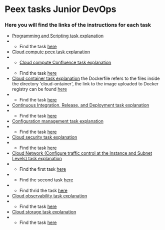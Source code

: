 # Peex tasks Junior DevOps

### Here you will find the links of the instructions for each task

- [Programming and Scripting task explanation](https://peex.softserveinc.com/my-cabinet/nebo/my-skill-up-requests/competencies-to-improve/f1c68427-1e1e-465f-be84-370372e6ecea)
- - Find the task [here](https://github.com/Davidlopez1332/Tasks-list/tree/master/Programming%20and%20Scripting)
- [Cloud compute peex task explanation](https://peex.softserveinc.com/my-cabinet/nebo/my-skill-up-requests/competencies-to-improve/f1c68427-1e1e-465f-be84-370372e6ecea)
- - [Cloud compute Confluence task explanation](https://confluence.softserveinc.com/pages/viewpage.action?spaceKey=SDO&title=AWS%3A+Provision+virtual+machine+with+predefined+types+and+images)
- -  Find the task [here](https://github.com/Davidlopez1332/Tasks-list/tree/master/cloud-compute)
- [Cloud container task explanation](https://confluence.softserveinc.com/pages/viewpage.action?pageId=504539230) the Dockerfile refers to the files inside the directory 'cloud-ontainer', the link to the image uploaded to Docker registry can be found [here](https://hub.docker.com/r/davidlopez1332/rickl)
- -  Find the task [here](https://github.com/Davidlopez1332/Tasks-list/tree/master/cloud-container)
- [Continuous Integration, Release, and Deployment task explanation](https://peex.softserveinc.com/my-cabinet/nebo/my-skill-up-requests/competencies-to-improve/f1c68427-1e1e-465f-be84-370372e6ecea)
- - Find the task [here](https://github.com/Davidlopez1332/Tasks-list/tree/master/CI/CD)
- [Configuration management task explanation](https://peex.softserveinc.com/my-cabinet/nebo/my-skill-up-requests/competencies-to-improve/f1c68427-1e1e-465f-be84-370372e6ecea)
- - Find the task [here](https://github.com/Davidlopez1332/Tasks-list/tree/master/configuration-management)
- [Cloud security task explanation](https://confluence.softserveinc.com/pages/viewpage.action?spaceKey=SDO&title=AWS%3A+Configuration+and+usage+of+secure+shell+access+to+systems+and+services)
- - Find the task [here](https://github.com/Davidlopez1332/Tasks-list/tree/master/cloud-security)
- [Cloud Network (Configure traffic control at the Instance and Subnet Levels) task explanation](https://peex.softserveinc.com/my-cabinet/nebo/my-skill-up-requests/competencies-to-improve/f1c68427-1e1e-465f-be84-370372e6ecea)
- - Find the first task [here](https://github.com/Davidlopez1332/Tasks-list/tree/master/cloud-network/first-task)
- - Find the second task [here](https://github.com/Davidlopez1332/Tasks-list/tree/master/cloud-network/second-task)
- - Find thrid the task [here](https://github.com/Davidlopez1332/Tasks-list/tree/master/cloud-network/third-task)
- [Cloud observability task explanation](https://confluence.softserveinc.com/pages/viewpage.action?spaceKey=SDO&title=AWS%3A+Configure+monitoring+and+logging+of+basic+components)
- - Find the task [here](https://github.com/Davidlopez1332/Tasks-list/tree/master/cloud-observability)
- [Cloud storage task explanation](https://peex.softserveinc.com/my-cabinet/nebo/my-skill-up-requests/competencies-to-improve/f1c68427-1e1e-465f-be84-370372e6ecea)
- - Find the task [here](https://github.com/Davidlopez1332/Tasks-list/tree/master/cloud-observability)

